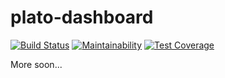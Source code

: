 # plato-dashboard

[![Build Status](https://travis-ci.org/aastronautss/plato-dashboard.svg?branch=master)](https://travis-ci.org/aastronautss/plato-dashboard)
[![Maintainability](https://api.codeclimate.com/v1/badges/887f5bbf84bf9357425c/maintainability)](https://codeclimate.com/github/aastronautss/plato-dashboard/maintainability)
[![Test Coverage](https://api.codeclimate.com/v1/badges/887f5bbf84bf9357425c/test_coverage)](https://codeclimate.com/github/aastronautss/plato-dashboard/test_coverage)

More soon...
